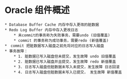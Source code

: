 # Oracle 组件概述
    * Database Buffer Cache 内存中存入更改的脏数据
    * Redo Log Buffer 内存中存入更改日志
        * 未commit的事务称为失败事务，需要undo (旧值覆盖)
        * commit 的事务称为成功事务，需要redo (新值覆盖)
    *　commit 把脏数据写入磁盘之前先将对应的日志写入磁盘
    * 事务故障：
        * 1. 脏数据已写入磁盘但未提交，发生故障 undo 旧值覆盖
        * 2. 脏数据已写入磁盘并且提交，发生故障 redo 新值覆盖
        * 3. 日志写入磁盘但脏数据未写入未提交，发生故障 日志回滚 
        * 4. 日志写入磁盘但脏数据未写入已提交， 发生故障 新值覆盖